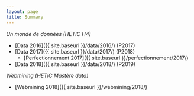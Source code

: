 ```yaml
---
layout: page
title: Summary
---
```


*Un monde de données (HETIC H4)*

* [Data 2016]({{ site.baseurl }}/data/2016/) (P2017)
* [Data 2017]({{ site.baseurl }}/data/2017/) (P2018)
  * [Perfectionnement 2017]({{ site.baseurl }}/perfectionnement/2017/)
* [Data 2018]({{ site.baseurl }}/data/2018/) (P2019)

*Webmining (HETIC Mastère data)*

* [Webmining 2018]({{ site.baseurl }}/webmining/2018/)
